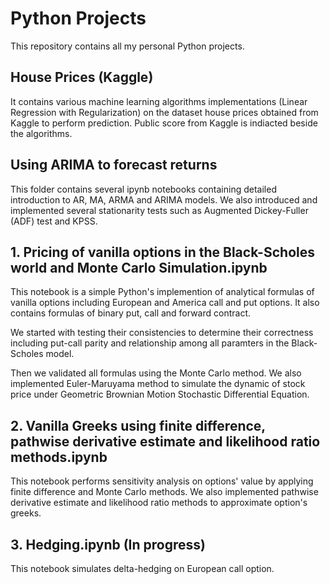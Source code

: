 # Python Projects
This repository contains all my personal Python projects. 

## House Prices (Kaggle)
It contains various machine learning algorithms implementations (Linear Regression with Regularization) on the dataset house prices obtained from Kaggle to perform prediction.
Public score from Kaggle is indiacted beside the algorithms.

## Using ARIMA to forecast returns
This folder contains several ipynb notebooks containing detailed introduction to AR, MA, ARMA and ARIMA models. 
We also introduced and implemented several stationarity tests such as Augmented Dickey-Fuller (ADF) test and KPSS.  

## 1. Pricing of vanilla options in the Black-Scholes world and Monte Carlo Simulation.ipynb
This notebook is a simple Python's implemention of analytical formulas of vanilla options including European and America call and put options. It also contains formulas of binary put, call and forward contract.

We started with testing their consistencies to determine their correctness including put-call parity and relationship among all paramters in the Black-Scholes model.

Then we validated all formulas using the Monte Carlo method. 
We also implemented Euler-Maruyama method to simulate the dynamic of stock price under Geometric Brownian Motion Stochastic Differential Equation.

## 2. Vanilla Greeks using finite difference, pathwise derivative estimate and likelihood ratio methods.ipynb
This notebook performs sensitivity analysis on options' value by applying finite difference and Monte Carlo methods.
We also implemented pathwise derivative estimate and likelihood ratio methods to approximate option's greeks.

## 3. Hedging.ipynb (In progress)
This notebook simulates delta-hedging on European call option.
